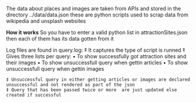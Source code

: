The data about places and images are taken from APIs
and stored in the directory ../data/data.json
these are python scripts used to scrap data from wikipedia and unsplash websites


**How it works**
So you have to enter a valid python list in attractionSites.json then each of them has its data gotten from it

Log files are found in query.log:
	‡ It captures the type of script is runned
	‡ Gives three lists per query:
			• To show successfully got attraction sites and their images
			• To show unsuccessfull query when gettin articles
			• To show unsuccessfull query when gettin images

	‡ Unsuccessful query in either getting articles or images are declared unsuccessful and not rendered as part of the json
	‡ Query that has been passed twice or more  are just updated else created if successful
